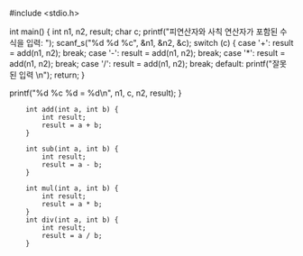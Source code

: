 #include <stdio.h>
	

int main()
{
	int n1, n2, result;
	char c;
	printf("피연산자와 사칙 연산자가 포함된 수식을 입력: ");
	scanf_s("%d %d %c", &n1, &n2, &c);
switch (c)
{
case '+':
	result = add(n1, n2);
	break;
case '-':
	result = add(n1, n2);
	break;
case '*':
	result = add(n1, n2);
	break;
case '/':
	result = add(n1, n2);
	break;
default:
	printf("잘못된 입력 \n");
	return;
}

printf("%d %c %d = %d\n", n1, c, n2, result);
}

		int add(int a, int b) {
			int result; 
			result = a + b;
		}

		int sub(int a, int b) {
			int result;
			result = a - b;
		}

		int mul(int a, int b) {
			int result;
			result = a * b;
		}
		int div(int a, int b) {
			int result;
			result = a / b;
		}
